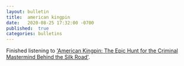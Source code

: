 ```yaml
---
layout:	bulletin
title:	american kingpin
date:	2020-08-25 17:32:00 -0700
published:	true
categories: bulletins
---
```

Finished listening to ['American Kingpin: The Epic Hunt for the Criminal Mastermind Behind the Silk Road'](https://www.goodreads.com/book/show/31920777-american-kingpin?from_search=true&from_srp=true&qid=m1AnOQ5bmU&rank=1).
